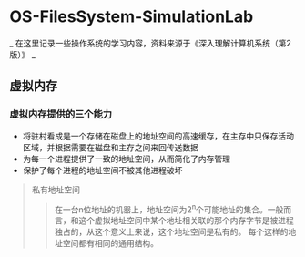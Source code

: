 # OS-FilesSystem-SimulationLab
_ 在这里记录一些操作系统的学习内容，资料来源于《深入理解计算机系统（第2版）》 _
## 虚拟内存
### 虚拟内存提供的三个能力
* 将驻村看成是一个存储在磁盘上的地址空间的高速缓存，在主存中只保存活动区域，并根据需要在磁盘和主存之间来回传送数据
* 为每一个进程提供了一致的地址空间，从而简化了内存管理
* 保护了每个进程的地址空间不被其他进程破坏
> 私有地址空间
>> 在一台n位地址的机器上，地址空间为2<sup>n</sup>个可能地址的集合。一般而言，和这个虚拟地址空间中某个地址相关联的那个内存字节是被进程独占的，从这个意义上来说，这个地址空间是私有的。
>> 每个这样的地址空间都有相同的通用结构。

